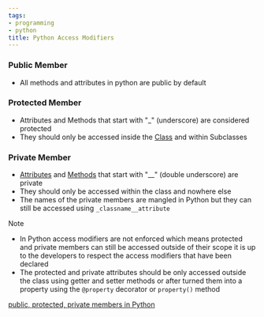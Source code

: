 ```yaml
---
tags:
- programming
- python
title: Python Access Modifiers
---
```


### Public Member

* All methods and attributes in python are public by default

### Protected Member

* Attributes and Methods that start with "\_" (underscore) are considered protected
* They should only be accessed inside the [Class](python-classes.md) and within Subclasses

### Private Member

* [Attributes](attributes.md) and [Methods](python-methods.md) that start with "\_\_" (double underscore) are private
* They should only be accessed within the class and nowhere else
* The names of the private members are mangled in Python but they can still be accessed using `_classname__attribute`

 > [!note]
 > * In Python access modifiers are not enforced which means protected and private members can still be accessed outside of their scope it is up to the developers to respect the access modifiers that have been declared
 > * The protected and private attributes should be only accessed outside the class using getter and setter methods or after turned them into a property using the `@property` decorator or `property()` method

[public, protected, private members in Python](https://www.tutorialsteacher.com/python/public-private-protected-modifiers)